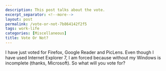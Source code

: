 ```yaml
---
description: This post talks about the vote.
excerpt_separator: <!--more-->
layout: post
permalink: /vote-or-not-7b864142f2f5
tags: work-life
categories: [Miscellaneous]
title: Vote Or Not?
---
```

I have just voted for Firefox, Google Reader and PicLens. Even though I have used Internet Explorer 7, I am forced because without my Windows is incomplete (thanks, Microsoft). So what will you vote for?
<!--more-->
